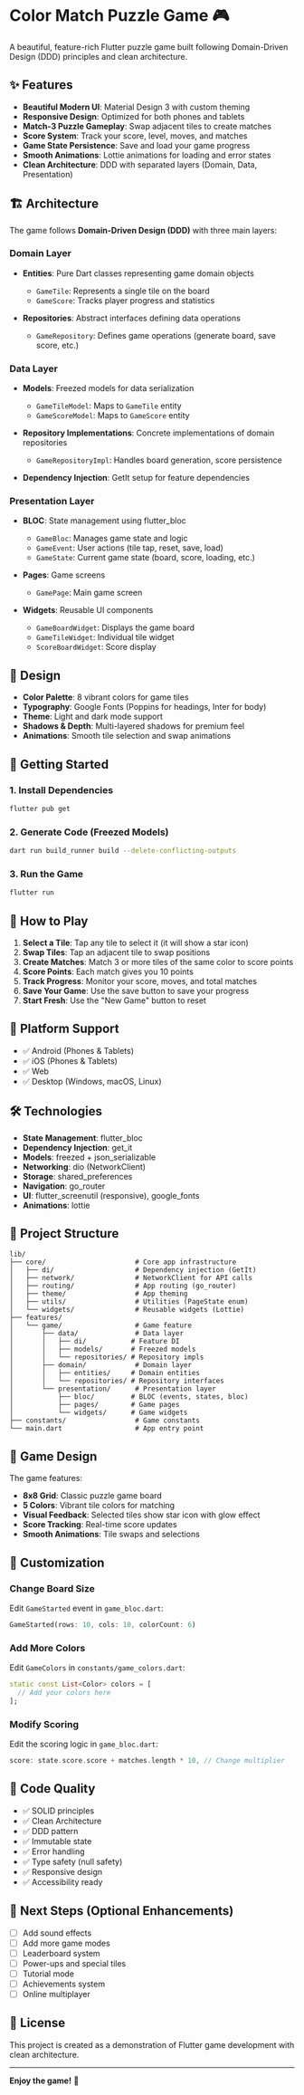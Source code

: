 # Color Match Puzzle Game 🎮

A beautiful, feature-rich Flutter puzzle game built following Domain-Driven Design (DDD) principles and clean architecture.

## ✨ Features

- **Beautiful Modern UI**: Material Design 3 with custom theming
- **Responsive Design**: Optimized for both phones and tablets
- **Match-3 Puzzle Gameplay**: Swap adjacent tiles to create matches
- **Score System**: Track your score, level, moves, and matches
- **Game State Persistence**: Save and load your game progress
- **Smooth Animations**: Lottie animations for loading and error states
- **Clean Architecture**: DDD with separated layers (Domain, Data, Presentation)

## 🏗️ Architecture

The game follows **Domain-Driven Design (DDD)** with three main layers:

### Domain Layer
- **Entities**: Pure Dart classes representing game domain objects
  - `GameTile`: Represents a single tile on the board
  - `GameScore`: Tracks player progress and statistics

- **Repositories**: Abstract interfaces defining data operations
  - `GameRepository`: Defines game operations (generate board, save score, etc.)

### Data Layer
- **Models**: Freezed models for data serialization
  - `GameTileModel`: Maps to `GameTile` entity
  - `GameScoreModel`: Maps to `GameScore` entity

- **Repository Implementations**: Concrete implementations of domain repositories
  - `GameRepositoryImpl`: Handles board generation, score persistence

- **Dependency Injection**: GetIt setup for feature dependencies

### Presentation Layer
- **BLOC**: State management using flutter_bloc
  - `GameBloc`: Manages game state and logic
  - `GameEvent`: User actions (tile tap, reset, save, load)
  - `GameState`: Current game state (board, score, loading, etc.)

- **Pages**: Game screens
  - `GamePage`: Main game screen

- **Widgets**: Reusable UI components
  - `GameBoardWidget`: Displays the game board
  - `GameTileWidget`: Individual tile widget
  - `ScoreBoardWidget`: Score display

## 🎨 Design

- **Color Palette**: 8 vibrant colors for game tiles
- **Typography**: Google Fonts (Poppins for headings, Inter for body)
- **Theme**: Light and dark mode support
- **Shadows & Depth**: Multi-layered shadows for premium feel
- **Animations**: Smooth tile selection and swap animations

## 🚀 Getting Started

### 1. Install Dependencies
```bash
flutter pub get
```

### 2. Generate Code (Freezed Models)
```bash
dart run build_runner build --delete-conflicting-outputs
```

### 3. Run the Game
```bash
flutter run
```

## 🎯 How to Play

1. **Select a Tile**: Tap any tile to select it (it will show a star icon)
2. **Swap Tiles**: Tap an adjacent tile to swap positions
3. **Create Matches**: Match 3 or more tiles of the same color to score points
4. **Score Points**: Each match gives you 10 points
5. **Track Progress**: Monitor your score, moves, and total matches
6. **Save Your Game**: Use the save button to save your progress
7. **Start Fresh**: Use the "New Game" button to reset

## 📱 Platform Support

- ✅ Android (Phones & Tablets)
- ✅ iOS (Phones & Tablets)
- ✅ Web
- ✅ Desktop (Windows, macOS, Linux)

## 🛠️ Technologies

- **State Management**: flutter_bloc
- **Dependency Injection**: get_it
- **Models**: freezed + json_serializable
- **Networking**: dio (NetworkClient)
- **Storage**: shared_preferences
- **Navigation**: go_router
- **UI**: flutter_screenutil (responsive), google_fonts
- **Animations**: lottie

## 📁 Project Structure

```
lib/
├── core/                      # Core app infrastructure
│   ├── di/                    # Dependency injection (GetIt)
│   ├── network/               # NetworkClient for API calls
│   ├── routing/               # App routing (go_router)
│   ├── theme/                 # App theming
│   ├── utils/                 # Utilities (PageState enum)
│   └── widgets/               # Reusable widgets (Lottie)
├── features/
│   └── game/                  # Game feature
│       ├── data/              # Data layer
│       │   ├── di/           # Feature DI
│       │   ├── models/       # Freezed models
│       │   └── repositories/ # Repository impls
│       ├── domain/            # Domain layer
│       │   ├── entities/     # Domain entities
│       │   └── repositories/ # Repository interfaces
│       └── presentation/      # Presentation layer
│           ├── bloc/         # BLOC (events, states, bloc)
│           ├── pages/        # Game pages
│           └── widgets/      # Game widgets
├── constants/                 # Game constants
└── main.dart                  # App entry point
```

## 🎨 Game Design

The game features:
- **8x8 Grid**: Classic puzzle game board
- **5 Colors**: Vibrant tile colors for matching
- **Visual Feedback**: Selected tiles show star icon with glow effect
- **Score Tracking**: Real-time score updates
- **Smooth Animations**: Tile swaps and selections

## 🔧 Customization

### Change Board Size
Edit `GameStarted` event in `game_bloc.dart`:
```dart
GameStarted(rows: 10, cols: 10, colorCount: 6)
```

### Add More Colors
Edit `GameColors` in `constants/game_colors.dart`:
```dart
static const List<Color> colors = [
  // Add your colors here
];
```

### Modify Scoring
Edit the scoring logic in `game_bloc.dart`:
```dart
score: state.score.score + matches.length * 10, // Change multiplier
```

## 📝 Code Quality

- ✅ SOLID principles
- ✅ Clean Architecture
- ✅ DDD pattern
- ✅ Immutable state
- ✅ Error handling
- ✅ Type safety (null safety)
- ✅ Responsive design
- ✅ Accessibility ready

## 🚧 Next Steps (Optional Enhancements)

- [ ] Add sound effects
- [ ] Add more game modes
- [ ] Leaderboard system
- [ ] Power-ups and special tiles
- [ ] Tutorial mode
- [ ] Achievements system
- [ ] Online multiplayer

## 📄 License

This project is created as a demonstration of Flutter game development with clean architecture.

---

**Enjoy the game!** 🎉

